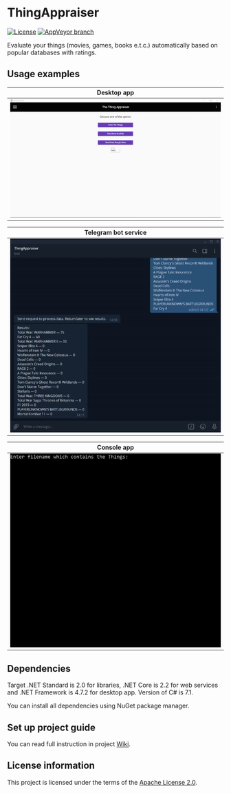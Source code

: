 # ThingAppraiser

[![License](https://img.shields.io/hexpm/l/plug.svg)](https://github.com/Vasar007/ThingAppraiser/blob/master/LICENSE)
[![AppVeyor branch](https://img.shields.io/appveyor/ci/Vasar007/ThingAppraiser/master.svg)](https://ci.appveyor.com/project/Vasar007/thingappraiser)

Evaluate your things (movies, games, books e.t.c.) automatically based on popular databases with ratings.

## Usage examples

| Desktop app                                                                                     |
|-------------------------------------------------------------------------------------------------|
| ![Example of usage desktop app](Media/desktop_example.gif "Usage desktop app")                  |

| Telegram bot service                                                                            |
|-------------------------------------------------------------------------------------------------|
| ![Example of usage telegram bot service](Media/telegram_example.gif "Usage telegram bot service")|

| Console app                                                                                     |
|-------------------------------------------------------------------------------------------------|
| ![Example of usage console app](Media/console_example.gif "Usage console app")                  |

## Dependencies

Target .NET Standard is 2.0 for libraries, .NET Core is 2.2 for web services and .NET Framework is 4.7.2 for desktop app. Version of C# is 7.1.

You can install all dependencies using NuGet package manager.

## Set up project guide

You can read full instruction in project [Wiki](https://github.com/Vasar007/ThingAppraiser/wiki/Set-up-project).

## License information

This project is licensed under the terms of the [Apache License 2.0](LICENSE).
